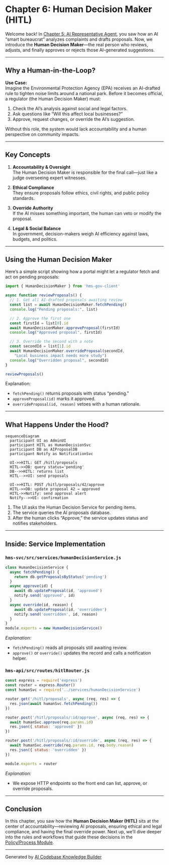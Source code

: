 # Chapter 6: Human Decision Maker (HITL)

Welcome back! In [Chapter 5: AI Representative Agent](05_ai_representative_agent_.md), you saw how an AI “smart bureaucrat” analyzes complaints and drafts proposals. Now, we introduce the **Human Decision Maker**—the real person who reviews, adjusts, and finally approves or rejects those AI-generated suggestions.

---

## Why a Human-in-the-Loop?

**Use Case:**  
Imagine the Environmental Protection Agency (EPA) receives an AI-drafted rule to tighten noise limits around a national park. Before it becomes official, a regulator (the Human Decision Maker) must:

1. Check the AI’s analysis against social and legal factors.  
2. Ask questions like “Will this affect local businesses?”  
3. Approve, request changes, or override the AI’s suggestion.

Without this role, the system would lack accountability and a human perspective on community impacts.

---

## Key Concepts

1. **Accountability & Oversight**  
   The Human Decision Maker is responsible for the final call—just like a judge overseeing expert witnesses.

2. **Ethical Compliance**  
   They ensure proposals follow ethics, civil rights, and public policy standards.

3. **Override Authority**  
   If the AI misses something important, the human can veto or modify the proposal.

4. **Legal & Social Balance**  
   In government, decision-makers weigh AI efficiency against laws, budgets, and politics.

---

## Using the Human Decision Maker

Here’s a simple script showing how a portal might let a regulator fetch and act on pending proposals:

```javascript
import { HumanDecisionMaker } from 'hms-gov-client'

async function reviewProposals() {
  // 1. Get all AI-drafted proposals awaiting review
  const list = await HumanDecisionMaker.fetchPending()
  console.log("Pending proposals:", list)

  // 2. Approve the first one
  const firstId = list[0].id
  await HumanDecisionMaker.approveProposal(firstId)
  console.log("Approved proposal", firstId)

  // 3. Override the second with a note
  const secondId = list[1].id
  await HumanDecisionMaker.overrideProposal(secondId, 
    "Local business impact needs more study")
  console.log("Overridden proposal", secondId)
}

reviewProposals()
```

Explanation:  
- `fetchPending()` returns proposals with status “pending.”  
- `approveProposal(id)` marks it approved.  
- `overrideProposal(id, reason)` vetoes with a human rationale.

---

## What Happens Under the Hood?

```mermaid
sequenceDiagram
  participant UI as AdminUI
  participant HITL as HumanDecisionSvc
  participant DB as AIProposalDB
  participant Notify as NotificationSvc

  UI->>HITL: GET /hitl/proposals
  HITL->>DB: query status='pending'
  DB-->>HITL: returns list
  HITL-->>UI: send proposals

  UI->>HITL: POST /hitl/proposals/42/approve
  HITL->>DB: update proposal 42 → approved
  HITL->>Notify: send approval alert
  Notify-->>UI: confirmation
```

1. The UI asks the Human Decision Service for pending items.  
2. The service queries the AI proposals database.  
3. After the human clicks “Approve,” the service updates status and notifies stakeholders.

---

## Inside: Service Implementation

### `hms-svc/src/services/humanDecisionService.js`

```javascript
class HumanDecisionService {
  async fetchPending() {
    return db.getProposalsByStatus('pending')
  }
  async approve(id) {
    await db.updateProposal(id, 'approved')
    notify.send('approved', id)
  }
  async override(id, reason) {
    await db.updateProposal(id, 'overridden')
    notify.send('overridden', id, reason)
  }
}
module.exports = new HumanDecisionService()
```

*Explanation:*  
- `fetchPending()` reads all proposals still awaiting review.  
- `approve()` or `override()` updates the record and calls a notification helper.

### `hms-api/src/routes/hitlRouter.js`

```javascript
const express = require('express')
const router = express.Router()
const humanSvc = require('../services/humanDecisionService')

router.get('/hitl/proposals', async (req, res) => {
  res.json(await humanSvc.fetchPending())
})

router.post('/hitl/proposals/:id/approve', async (req, res) => {
  await humanSvc.approve(req.params.id)
  res.json({ status: 'approved' })
})

router.post('/hitl/proposals/:id/override', async (req, res) => {
  await humanSvc.override(req.params.id, req.body.reason)
  res.json({ status: 'overridden' })
})

module.exports = router
```

*Explanation:*  
- We expose HTTP endpoints so the front end can list, approve, or override proposals.

---

## Conclusion

In this chapter, you saw how the **Human Decision Maker (HITL)** sits at the center of accountability—reviewing AI proposals, ensuring ethical and legal compliance, and having the final override power. Next up, we’ll dive deeper into the rules and workflows that guide these decisions in the [Policy/Process Module](07_policy_process_module_.md).

---

Generated by [AI Codebase Knowledge Builder](https://github.com/The-Pocket/Tutorial-Codebase-Knowledge)